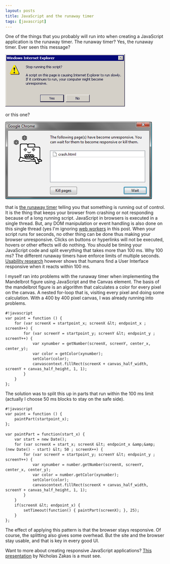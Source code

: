 ```yaml
---
layout: posts
title: JavaScript and the runaway timer
tags: [javascript]
---
```

One of the things that you probably will run into when creating a JavaScript application is the runaway timer. The runaway timer? Yes, the runaway timer. Ever seen this message?

![IE message](/images/runaway_ie.gif)

or this one?

![Chrome message](/images/runaway_chrome.png)

that is [the runaway timer][1] telling you that something is running out of control. It is the thing that keeps your browser from crashing or not responding because of a long running script. JavaScript in browsers is executed in a single thread. But, any DOM manipulation or event handling is also done on this single thread (yes I'm ignoring [web workers][2] in this post. When your script runs for seconds, no other thing can be done thus making your browser unresponsive. Clicks on buttons or hyperlinks will not be executed, hovers or other effects will do nothing. You should be timing your JavaScript code and split everything that takes more than 100 ms. Why 100 ms? The different runaway timers have enforce limits of multiple seconds. [Usability research][3] however shows that humans find a User Interface responsive when it reacts within 100 ms.

I myself ran into problems with the runaway timer when implementing the Mandelbrot figure using JavaScript and the Canvas element. The basis of the mandelbrot figure is an algorithm that calculates a color for every pixel on the canvas. A nested for-loop that is, visiting every pixel and doing some calculation. With a 400 by 400 pixel canvas, I was already running into problems.

    #!javascript
    var paint = function () {
        for (var screenX = startpoint_x; screenX &lt; endpoint_x ; screenX++) {
            for (var screenY = startpoint_y; screenY &lt; endpoint_y ; screenY++) {
                var xynumber = getNumber(screenX, screenY, center_x, center_y);
                var color = getColor(xynumber);
                setColor(color);
                canvascontext.fillRect(screenX + canvas_half_width, screenY + canvas_half_height, 1, 1);
            }
        }
    };

The solution was to split this up in parts that run within the 100 ms limit (actually I choose 50 ms blocks to stay on the safe side).

    #!javascript
    var paint = function () {
        paintPart(startpoint_x);
    };
    
    var paintPart = function(start_x) {
        var start = new Date();
        for (var screenX = start_x; screenX &lt; endpoint_x &amp;&amp; (new Date() - start) &lt; 50 ; screenX++) {
            for (var screenY = startpoint_y; screenY &lt; endpoint_y ; screenY++) {
                var xynumber = number.getNumber(screenX, screenY, center_x, center_y);
                var color = number.getColor(xynumber);
                setColor(color);
                canvascontext.fillRect(screenX + canvas_half_width, screenY + canvas_half_height, 1, 1);
            }
        }    
        if(screenX &lt; endpoint_x) {
            setTimeout(function() { paintPart(screenX); }, 25);
        }
    };

The effect of applying this pattern is that the browser stays responsive. Of course, the splitting also gives some overhead. But the site and the browser stay usable, and that is key in every good UI.

Want to more about creating responsive JavaScript applications? [This presentation][4] by Nicholas Zakas is a must see.

[1]: http://www.nczonline.net/blog/2009/01/05/what-determines-that-a-script-is-long-running/
[2]: http://en.wikipedia.org/wiki/Web_worker
[3]: http://www.useit.com/papers/responsetime.html
[4]: http://www.slideshare.net/nzakas/responsive-interfaces